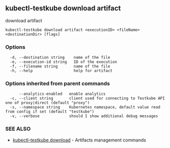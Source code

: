 ## kubectl-testkube download artifact

download artifact

```
kubectl-testkube download artifact <executionID> <fileName> <destinationDir> [flags]
```

### Options

```
  -d, --destination string    name of the file
  -e, --execution-id string   ID of the execution
  -f, --filename string       name of the file
  -h, --help                  help for artifact
```

### Options inherited from parent commands

```
      --analytics-enabled   enable analytics
  -c, --client string       client used for connecting to Testkube API one of proxy|direct (default "proxy")
  -s, --namespace string    Kubernetes namespace, default value read from config if set (default "testkube")
  -v, --verbose             should I show additional debug messages
```

### SEE ALSO

* [kubectl-testkube download](kubectl-testkube_download.md)	 - Artifacts management commands

